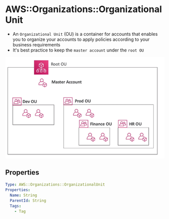# AWS::Organizations::OrganizationalUnit

- An `Organizational Unit` (OU) is a container for accounts that enables you to organize your accounts to apply policies according to your business requirements
- It's best practice to keep the `master account` under the `root OU`

![Organization Units](.images/organizations-unit.png)

## Properties

```yaml
Type: AWS::Organizations::OrganizationalUnit
Properties:
  Name: String
  ParentId: String
  Tags:
    - Tag
```

